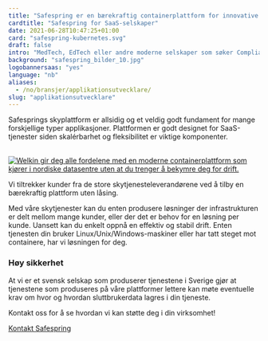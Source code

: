 ```yaml
---
title: "Safespring er en bærekraftig containerplattform for innovative selskaper"
cardtitle: "Safespring for SaaS-selskaper"
date: 2021-06-28T10:47:25+01:00
card: "safespring-kubernetes.svg"
draft: false
intro: "MedTech, EdTech eller andre moderne selskaper som søker Compliant Kubernetes, databasetjenester og mer."
background: "safespring_bilder_10.jpg"
logobannersaas: "yes"
language: "nb"
aliases:
  - /no/bransjer/applikationsutvecklare/
slug: "applikationsutvecklare"
---
```


<div class="ingress"><p>Safesprings skyplattform er allsidig og et veldig godt fundament for mange forskjellige typer applikasjoner. Plattformen er godt designet for SaaS-tjenester siden skalérbarhet og fleksibilitet er viktige komponenter.</p></div>

<br>
<a href="/services/compliant-kubernetes/"><img alt="Welkin gir deg alle fordelene med en moderne containerplattform som kjører i nordiske datasentre uten at du trenger å bekymre deg for drift." src="/img/saas/safespring-kubernetes.gif"></a>
<br>

Vi tiltrekker kunder fra de store skytjenesteleverandørene ved å tilby en bærekraftig plattform uten låsing.

Med våre skytjenester kan du enten produsere løsninger der infrastrukturen er delt mellom mange kunder, eller der det er behov for en løsning per kunde. Uansett kan du enkelt oppnå en effektiv og stabil drift. Enten tjenesten din bruker Linux/Unix/Windows-maskiner eller har tatt steget mot containere, har vi løsningen for deg.

### Høy sikkerhet

At vi er et svensk selskap som produserer tjenestene i Sverige gjør at tjenestene som produseres på våre plattformer lettere kan møte eventuelle krav om hvor og hvordan sluttbrukerdata lagres i din tjeneste.

Kontakt oss for å se hvordan vi kan støtte deg i din virksomhet!

<a href="/kontakt" id="text-button">Kontakt Safespring</a>

